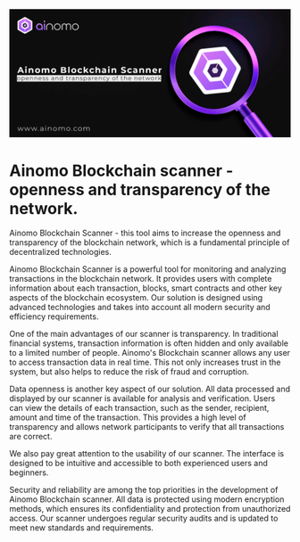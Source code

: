 <img src="https://github.com/ainomodatalab/news/blob/50a261d3ddda6de3097e379e592e0aba1121d6bf/15.10.2024/image.png" alt="image">
<br>
<h1>Ainomo Blockchain scanner - openness and transparency of the network.
</h1>
<p>Ainomo Blockchain Scanner - this tool aims to increase the openness and transparency of the blockchain network, which is a fundamental principle of decentralized technologies.
</p>
<p>Ainomo Blockchain Scanner is a powerful tool for monitoring and analyzing transactions in the blockchain network. It provides users with complete information about each transaction, blocks, smart contracts and other key aspects of the blockchain ecosystem. Our solution is designed using advanced technologies and takes into account all modern security and efficiency requirements.
</p>
<p>One of the main advantages of our scanner is transparency. In traditional financial systems, transaction information is often hidden and only available to a limited number of people. Ainomo's Blockchain scanner allows any user to access transaction data in real time. This not only increases trust in the system, but also helps to reduce the risk of fraud and corruption.
</p>
<p>Data openness is another key aspect of our solution. All data processed and displayed by our scanner is available for analysis and verification. Users can view the details of each transaction, such as the sender, recipient, amount and time of the transaction. This provides a high level of transparency and allows network participants to verify that all transactions are correct.
</p>
<p>We also pay great attention to the usability of our scanner. The interface is designed to be intuitive and accessible to both experienced users and beginners.
</p>
<p>Security and reliability are among the top priorities in the development of Ainomo Blockchain scanner. All data is protected using modern encryption methods, which ensures its confidentiality and protection from unauthorized access. Our scanner undergoes regular security audits and is updated to meet new standards and requirements.</p>
